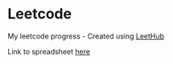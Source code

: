 # Leetcode
My leetcode progress - Created using [LeetHub](https://github.com/QasimWani/LeetHub)

Link to spreadsheet [here](https://docs.google.com/spreadsheets/d/1dxr_aDmsYjz-Ld6uJ8p3m2hitja4mJJQfX1IfyIqjcI/edit?usp=sharing)

